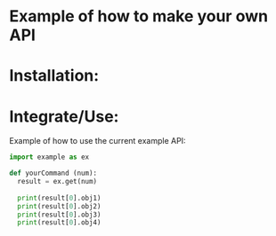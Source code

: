 # Example of how to make your own API

# Installation:

# Integrate/Use:
Example of how to use the current example API:
```python
import example as ex

def yourCommand (num):
  result = ex.get(num)
  
  print(result[0].obj1)
  print(result[0].obj2)
  print(result[0].obj3)
  print(result[0].obj4)
```
